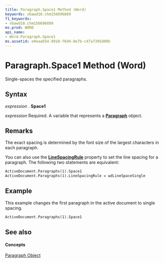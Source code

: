 ```yaml
---
title: Paragraph.Space1 Method (Word)
keywords: vbawd10.chm156696889
f1_keywords:
- vbawd10.chm156696889
ms.prod: WORD
api_name:
- Word.Paragraph.Space1
ms.assetid: e9eaab54-d910-f6d4-8e7b-c47a7395d00b
---
```



# Paragraph.Space1 Method (Word)

Single-spaces the specified paragraphs.


## Syntax

 _expression_ . **Space1**

 _expression_ Required. A variable that represents a **[Paragraph](paragraph-object-word.md)** object.


## Remarks

The exact spacing is determined by the font size of the largest characters in each paragraph.

You can also use the  **[LineSpacingRule](paragraph-linespacingrule-property-word.md)** property to set the line spacing for a paragraph. The following two statements are equivalent:




```vb
ActiveDocument.Paragraphs(1).Space1 
ActiveDocument.Paragraphs(1).LineSpacingRule = wdLineSpaceSingle
```


## Example

This example changes the first paragraph in the active document to single spacing.


```vb
ActiveDocument.Paragraphs(1).Space1
```


## See also


#### Concepts


[Paragraph Object](paragraph-object-word.md)


